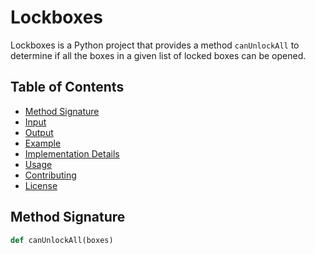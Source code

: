# Lockboxes

Lockboxes is a Python project that provides a method `canUnlockAll` to determine if all the boxes in a given list of locked boxes can be opened.

## Table of Contents

- [Method Signature](#method-signature)
- [Input](#input)
- [Output](#output)
- [Example](#example)
- [Implementation Details](#implementation-details)
- [Usage](#usage)
- [Contributing](#contributing)
- [License](#license)

## Method Signature

```python
def canUnlockAll(boxes)
